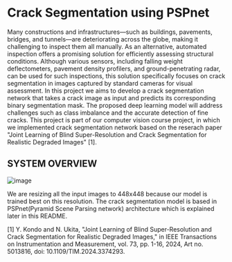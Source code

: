 # Crack Segmentation using PSPnet

Many constructions and infrastructures—such as buildings, pavements, bridges, and tunnels—are deteriorating across the globe, making it challenging to inspect them all manually. 
As an alternative, automated inspection offers a promising solution for efficiently assessing structural conditions. Although various sensors, including falling weight deflectometers, pavement density profilers, and ground-penetrating radar, can be used for such inspections, this solution specifically focuses on crack segmentation in images captured by standard cameras for visual assessment. 
In this project we aims to develop a crack segmentation network that takes a crack image as input and predicts its corresponding binary segmentation mask. The proposed deep learning model will address challenges such as class imbalance and the accurate detection of fine cracks. 
This project is part of our computer vision course project, in which we implemented crack segmentation network based on the reserach paper "Joint Learning of Blind Super-Resolution and Crack Segmentation for Realistic Degraded Images" [1].

## SYSTEM OVERVIEW

![image](https://github.com/user-attachments/assets/41d6b76a-ccb4-418b-b729-5fcc2aefed94)

We are resizing all the input images to 448x448 because our model is trained best on this resolution.
The crack segmentation model is based in PSPnet(Pyramid Scene Parsing network) architecture which is explained later in this README.










[1] Y. Kondo and N. Ukita, "Joint Learning of Blind Super-Resolution and Crack Segmentation for Realistic Degraded Images," in IEEE Transactions on Instrumentation and Measurement, vol. 73, pp. 1-16, 2024, Art no. 5013816, doi: 10.1109/TIM.2024.3374293.


